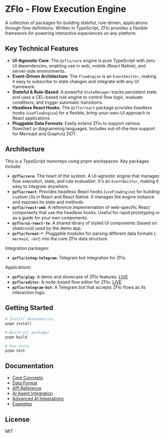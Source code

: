 # ZFlo - Flow Execution Engine

A collection of packages for building stateful, rule-driven, applications through flow definitions. Written in TypeScript, ZFlo provides a flexible framework for powering interactive experiences on any platform.

## Key Technical Features

- **UI-Agnostic Core**: The `@zflo/core` engine is pure TypeScript with zero UI dependencies, enabling use in web, mobile (React Native), and server-side environments.
- **Event-Driven Architecture**: The `FlowEngine` is an `EventEmitter`, making it easy to subscribe to state changes and integrate with any UI framework.
- **Stateful & Rule-Based**: A powerful `StateManager` tracks persistent state and uses a CEL-based rule engine to control flow logic, evaluate conditions, and trigger automatic transitions.
- **Headless React Hooks**: The `@zflo/react` package provides headless hooks (`useFlowEngine`) for a flexible, bring-your-own-UI approach in React applications.
- **Pluggable Data Formats**: Easily extend ZFlo to support various flowchart or diagramming languages. Includes out-of-the-box support for Mermaid and Graphviz DOT.

## Architecture

This is a TypeScript monorepo using pnpm workspaces. Key packages include:

- **`@zflo/core`**: The heart of the system. A UI-agnostic engine that manages flow execution, state, and rule evaluation. It's an `EventEmitter`, making it easy to integrate anywhere.
- **`@zflo/react`**: Provides headless React hooks (`useFlowEngine`) for building custom UIs in React and React Native. It manages the engine instance and exposes its state and methods.
- **`@zflo/react-web`**: A reference implementation of web-specific React components that use the headless hooks. Useful for rapid prototyping or as a guide for your own components.
- **`@zflo/ui-react-tw`**: A shared library of styled UI components (based on shadcn/ui) used by the demo app.
- **`@zflo/format-*`**: Pluggable modules for parsing different data formats (`-mermaid`, `-dot`) into the core ZFlo data structure.

Integration packages:

- **`@zflo/integ-telegram`**: Telegram bot integration for ZFlo.

Applications:

- **`@zflo/play`**: A demo and showcase of ZFlo features. [LIVE](https://zflo-play.vercel.app/)
- **`@zflo/editor`**: A node-based flow editor for ZFlo. [LIVE](https://zflo-editor.vercel.app/)
- **`@zflo/telegram-bot`**: A Telegram bot that accepts ZFlo flows as its interaction logic.

## Getting Started

```bash
# Install dependencies
pnpm install

# Build all packages
pnpm build

# Run tests
pnpm test
```

## Documentation

- [Core Concepts](./docs/core-concepts.md)
- [Data Format](./docs/data-format.md)
- [API Reference](./docs/api-reference.md)
- [AI Agent Integration](./docs/ai-agent-integration.md)
- [Advanced AI Integrations](./docs/advanced-ai-integrations.md)
- [Examples](./docs/examples.md)

## License

MIT
